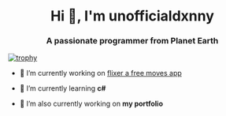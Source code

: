 <h1 align="center">Hi 👋, I'm unofficialdxnny</h1>

<h3 align="center">A passionate programmer from Planet Earth</h3>


[![trophy](https://github-profile-trophy.vercel.app/?username=unofficialdxnny&theme=onedark)](https://instagram.com/unofficialdxnny)

- 🔭 I’m currently working on [flixer a free moves app](https://github.com/unofficialdxnny/flixer)

- 🌱 I’m currently learning **c#**

- 👯 I’m also currently working on **my portfolio**
